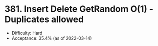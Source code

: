 # 381. Insert Delete GetRandom O(1) - Duplicates allowed
- Difficulty: Hard
- Acceptance: 35.4% (as of 2022-03-14)
